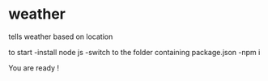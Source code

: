 # weather
tells weather based on location

to start
-install node js
-switch to the folder containing package.json
-npm i

You are ready !
